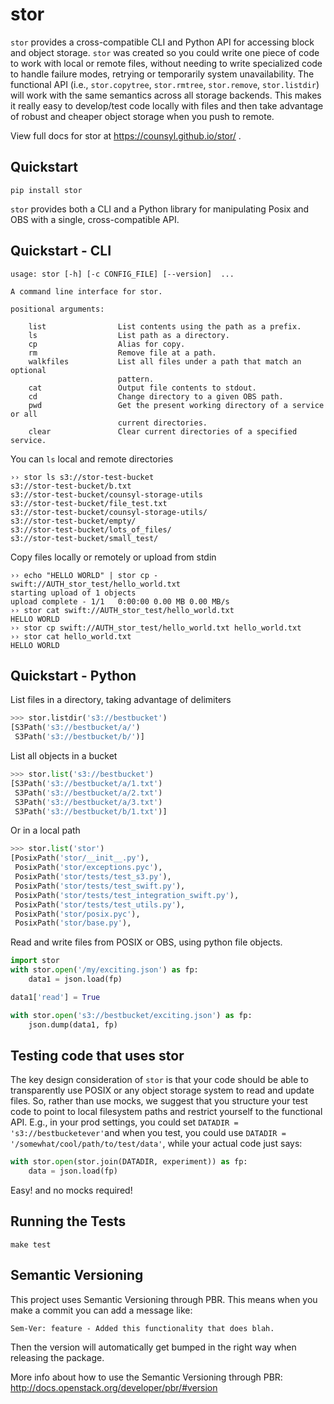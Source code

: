 # stor

`stor` provides a cross-compatible CLI and Python API for accessing block and
object storage. `stor` was created so you could write one piece of code to work
with local or remote files, without needing to write specialized code to handle
failure modes, retrying or temporarily system unavailability.  The functional
API (i.e., `stor.copytree`, `stor.rmtree`, `stor.remove`, `stor.listdir`) will
work with the same semantics across all storage backends.  This makes it really
easy to develop/test code locally with files and then take advantage of robust
and cheaper object storage when you push to remote.

View full docs for stor at https://counsyl.github.io/stor/ .

## Quickstart

```
pip install stor
```

`stor` provides both a CLI and a Python library for manipulating Posix and OBS
with a single, cross-compatible API.


## Quickstart - CLI 

```
usage: stor [-h] [-c CONFIG_FILE] [--version]  ...

A command line interface for stor.

positional arguments:

    list                List contents using the path as a prefix.
    ls                  List path as a directory.
    cp                  Alias for copy.
    rm                  Remove file at a path.
    walkfiles           List all files under a path that match an optional
                        pattern.
    cat                 Output file contents to stdout.
    cd                  Change directory to a given OBS path.
    pwd                 Get the present working directory of a service or all
                        current directories.
    clear               Clear current directories of a specified service.
```

You can `ls` local and remote directories

```
›› stor ls s3://stor-test-bucket
s3://stor-test-bucket/b.txt
s3://stor-test-bucket/counsyl-storage-utils
s3://stor-test-bucket/file_test.txt
s3://stor-test-bucket/counsyl-storage-utils/
s3://stor-test-bucket/empty/
s3://stor-test-bucket/lots_of_files/
s3://stor-test-bucket/small_test/
```

Copy files locally or remotely or upload from stdin

```
›› echo "HELLO WORLD" | stor cp - swift://AUTH_stor_test/hello_world.txt
starting upload of 1 objects
upload complete - 1/1	0:00:00	0.00 MB	0.00 MB/s
›› stor cat swift://AUTH_stor_test/hello_world.txt
HELLO WORLD
›› stor cp swift://AUTH_stor_test/hello_world.txt hello_world.txt
›› stor cat hello_world.txt
HELLO WORLD
```


## Quickstart - Python

List files in a directory, taking advantage of delimiters

```python
>>> stor.listdir('s3://bestbucket')
[S3Path('s3://bestbucket/a/')
 S3Path('s3://bestbucket/b/')]
```

List all objects in a bucket

```python
>>> stor.list('s3://bestbucket')
[S3Path('s3://bestbucket/a/1.txt')
 S3Path('s3://bestbucket/a/2.txt')
 S3Path('s3://bestbucket/a/3.txt')
 S3Path('s3://bestbucket/b/1.txt')]
```

Or in a local path

```python
>>> stor.list('stor')
[PosixPath('stor/__init__.py'),
 PosixPath('stor/exceptions.pyc'),
 PosixPath('stor/tests/test_s3.py'),
 PosixPath('stor/tests/test_swift.py'),
 PosixPath('stor/tests/test_integration_swift.py'),
 PosixPath('stor/tests/test_utils.py'),
 PosixPath('stor/posix.pyc'),
 PosixPath('stor/base.py'),
```

Read and write files from POSIX or OBS, using python file objects.

```python
import stor
with stor.open('/my/exciting.json') as fp:
    data1 = json.load(fp)

data1['read'] = True

with stor.open('s3://bestbucket/exciting.json') as fp:
    json.dump(data1, fp)
```

## Testing code that uses stor

The key design consideration of `stor` is that your code should be able to
transparently use POSIX or any object storage system to read and update files.
So, rather than use mocks, we suggest that you structure your test code to point
to local filesystem paths and restrict yourself to the functional API.  E.g.,
in your prod settings, you could set `DATADIR = 's3://bestbucketever'`and when
you test, you could use `DATADIR = '/somewhat/cool/path/to/test/data'`, while
your actual code just says:

```python
with stor.open(stor.join(DATADIR, experiment)) as fp:
    data = json.load(fp)
```

Easy! and no mocks required!


## Running the Tests


```
make test
```

## Semantic Versioning

This project uses Semantic Versioning through PBR. This means when you make a commit you can add a message like:

`Sem-Ver: feature - Added this functionality that does blah.`

Then the version will automatically get bumped in the right way when releasing the package.

More info about how to use the Semantic Versioning through PBR: http://docs.openstack.org/developer/pbr/#version
